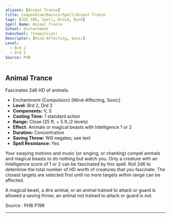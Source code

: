 ```yaml
---
aliases: [Animal Trance]
title: Compendium/Basics/Spell/Animal Trance
tags: [35E_SRD, Spell, Druid, Bard]
Spell Name: Animal Trance
School: Enchantment
Subschool: (Compulsion)
Descriptor: [Mind-Affecting, Sonic]
Level:
  - Brd 2
  - Drd 2
Source: PHB
---
```



## Animal Trance

Fascinates 2d6 HD of animals.

*   Enchantment (Compulsion) [Mind-Affecting, Sonic]
*   **Level:** Brd 2, Drd 2
*   **Components:** V, S
*   **Casting Time:** 1 standard action
*   **Range:** Close (25 ft. + 5 ft./2 levels)
*   **Effect:** Animals or magical beasts with Intelligence 1 or 2
*   **Duration:** Concentration
*   **Saving Throw:** Will negates; see text
*   **Spell Resistance:** Yes

<p>Your swaying motions and music (or singing, or chanting) compel animals and magical beasts to do nothing but watch you. Only a creature with an Intelligence score of 1 or 2 can be fascinated by this spell. Roll 2d6 to determine the total number of HD worth of creatures that you fascinate. The closest targets are selected first until no more targets within range can be affected.</p><p>A magical beast, a dire animal, or an animal trained to attack or guard is allowed a saving throw; an animal not trained to attack or guard is not.</p>

Source : PHB P198

---

